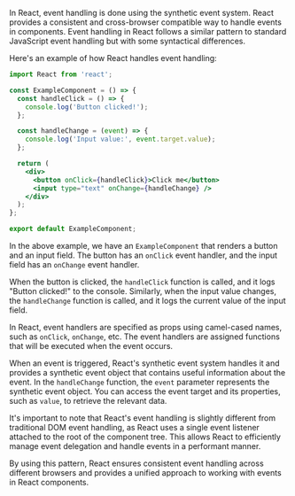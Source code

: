 In React, event handling is done using the synthetic event system. React provides a consistent and cross-browser compatible way to handle events in components. Event handling in React follows a similar pattern to standard JavaScript event handling but with some syntactical differences.

Here's an example of how React handles event handling:

```jsx
import React from 'react';

const ExampleComponent = () => {
  const handleClick = () => {
    console.log('Button clicked!');
  };

  const handleChange = (event) => {
    console.log('Input value:', event.target.value);
  };

  return (
    <div>
      <button onClick={handleClick}>Click me</button>
      <input type="text" onChange={handleChange} />
    </div>
  );
};

export default ExampleComponent;
```

In the above example, we have an `ExampleComponent` that renders a button and an input field. The button has an `onClick` event handler, and the input field has an `onChange` event handler.

When the button is clicked, the `handleClick` function is called, and it logs "Button clicked!" to the console. Similarly, when the input value changes, the `handleChange` function is called, and it logs the current value of the input field.

In React, event handlers are specified as props using camel-cased names, such as `onClick`, `onChange`, etc. The event handlers are assigned functions that will be executed when the event occurs.

When an event is triggered, React's synthetic event system handles it and provides a synthetic event object that contains useful information about the event. In the `handleChange` function, the `event` parameter represents the synthetic event object. You can access the event target and its properties, such as `value`, to retrieve the relevant data.

It's important to note that React's event handling is slightly different from traditional DOM event handling, as React uses a single event listener attached to the root of the component tree. This allows React to efficiently manage event delegation and handle events in a performant manner.

By using this pattern, React ensures consistent event handling across different browsers and provides a unified approach to working with events in React components.
